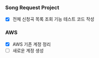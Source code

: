 ### Song Request Project

- [x] 전체 신청곡 목록 조회 기능 테스트 코드 작성



### AWS

- [x] AWS 기존 계정 정리
- [ ] 새로운 계정 생성
